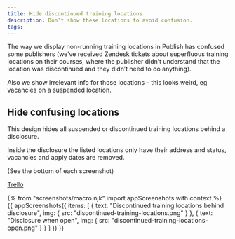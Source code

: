```yaml
---
title: Hide discontinued training locations
description: Don’t show these locations to avoid confusion.
tags:
---
```


The way we display non-running training locations in Publish has confused some publishers (we’ve received Zendesk tickets about superfluous training locations on their courses, where the publisher didn’t understand that the location was discontinued and they didn’t need to do anything).

Also we show irrelevant info for those locations – this looks weird, eg vacancies on a suspended location.

## Hide confusing locations

This design hides all suspended or discontinued training locations behind a disclosure.

Inside the disclosure the listed locations only have their address and status, vacancies and apply dates are removed.

(See the bottom of each screenshot)

[Trello](https://trello.com/c/8c2gDVqe/501-tweak-how-non-running-training-locations-are-presented)

{% from "screenshots/macro.njk" import appScreenshots with context %}
{{ appScreenshots({
  items: [
    {
      text: "Discontinued training locations behind disclosure",
      img: { src: "discontinued-training-locations.png" }
    },
    {
      text: "Disclosure when open",
      img: { src: "discontinued-training-locations-open.png" }
    }
  ]
}) }}
